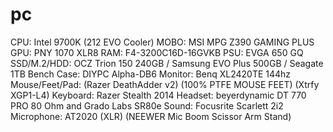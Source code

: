 # pc
CPU: Intel 9700K (212 EVO Cooler)
MOBO: MSI MPG Z390 GAMING PLUS
GPU: PNY 1070 XLR8
RAM: F4-3200C16D-16GVKB
PSU: EVGA 650 GQ
SSD/M.2/HDD: OCZ Trion 150 240GB / Samsung EVO Plus 500GB / Seagate 1TB
Bench Case: DIYPC Alpha-DB6
Monitor: Benq XL2420TE 144hz
Mouse/Feet/Pad: (Razer DeathAdder v2) (100% PTFE MOUSE FEET) (Xtrfy XGP1-L4)
Keyboard: Razer Stealth 2014
Headset: beyerdynamic DT 770 PRO 80 Ohm and Grado Labs SR80e
Sound: Focusrite Scarlett 2i2
Microphone: AT2020 (XLR) (NEEWER Mic Boom Scissor Arm Stand)
